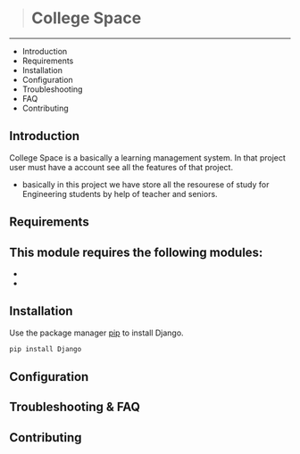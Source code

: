 > # College Space
---------------------

 * Introduction
 * Requirements
 * Installation
 * Configuration
 * Troubleshooting
 * FAQ
 * Contributing

 ## Introduction
 College Space is a basically a learning management system. In that project user must have a account see all the features of that project.
 - basically in this project we have store all the resourese of study for Engineering students by help of teacher and seniors.

 ## Requirements
 This module requires the following modules:
 -
 -
 -
## Installation
Use the package manager [pip]() to install Django.

```bash
pip install Django
```
## Configuration

## Troubleshooting & FAQ

## Contributing